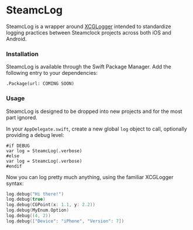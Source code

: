 # SteamcLog

SteamcLog is a wrapper around [XCGLogger](https://github.com/DaveWoodCom/XCGLogger) intended to standardize logging practices between Steamclock projects across both iOS and Android.

### Installation

SteamcLog is available through the Swift Package Manager. Add the following entry to your dependencies:
```
.Package(url: COMING SOON)
```

### Usage

SteamcLog is designed to be dropped into new projects and for the most part ignored.

In your `AppDelegate.swift`, create a new global `log` object to call, optionally providing a debug level:
```
#if DEBUG
var log = SteamcLog(.verbose)
#else
var log = SteamcLog(.verbose)
#endif
```

Now you can log pretty much anything, using the familiar XCGLogger syntax:
```swift
log.debug("Hi there!")
log.debug(true)
log.debug(CGPoint(x: 1.1, y: 2.2))
log.debug(MyEnum.Option)
log.debug((4, 2))
log.debug(["Device": "iPhone", "Version": 7])
```


